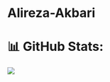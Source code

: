 # Alireza-Akbari

# 📊 GitHub Stats:
![](https://github-readme-stats.vercel.app/api/top-langs/?username=alirezaakb&theme=dark&hide_border=false&include_all_commits=true&count_private=true&layout=compact)
